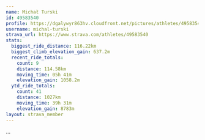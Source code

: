 ```yaml
---
name: Michał Turski
id: 49583540
profile: https://dgalywyr863hv.cloudfront.net/pictures/athletes/49583540/14729338/1/large.jpg
username: michal-turski
strava_url: https://www.strava.com/athletes/49583540
stats:
  biggest_ride_distance: 116.22km
  biggest_climb_elevation_gain: 637.2m
  recent_ride_totals:
    count: 9
    distance: 114.58km
    moving_time: 05h 41m
    elevation_gain: 1058.2m
  ytd_ride_totals:
    count: 41
    distance: 1027km
    moving_time: 39h 31m
    elevation_gain: 8783m
layout: strava_member
--- 
```

...
